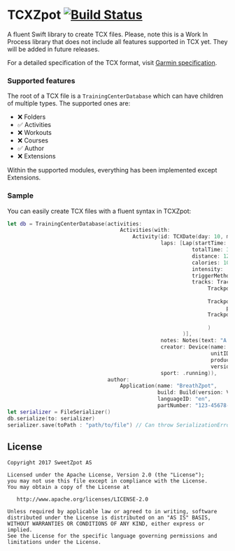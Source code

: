 # TCXZpot [![Build Status](https://travis-ci.org/SweetzpotAS/TCXZpot-Swift.svg?branch=master)](https://travis-ci.org/SweetzpotAS/TCXZpot-Swift)

A fluent Swift library to create TCX files. Please, note this is a Work In Process library that does not include all features supported in TCX yet. They will be added in future releases.

For a detailed specification of the TCX format, visit [Garmin specification](http://www8.garmin.com/xmlschemas/TrainingCenterDatabasev2.xsd).

### Supported features

The root of a TCX file is a `TrainingCenterDatabase` which can have children of multiple types. The supported ones are:

- ❌ Folders
- ✅ Activities
- ❌ Workouts
- ❌ Courses
- ✅ Author
- ❌ Extensions

Within the supported modules, everything has been implemented except Extensions.

### Sample

You can easily create TCX files with a fluent syntax in TCXZpot:

``` swift
let db = TrainingCenterDatabase(activities:
                                    Activities(with:
                                        Activity(id: TCXDate(day: 10, month: 2, year: 2017, hour: 10, minute: 42, second: 0)!,
                                                 laps: [Lap(startTime: TCXDate(day: 10, month: 2, year: 2017, hour: 10, minute: 42, second: 0)!,
                                                           totalTime: 3000,
                                                           distance: 1200,
                                                           calories: 100,
                                                           intensity: .active,
                                                           triggerMethod: .manual,
                                                           tracks: Track(with:
                                                                Trackpoint(time: TCXDate(day: 10, month: 2, year: 2017, hour: 10, minute: 42, second: 0)!,
                                                                           position: Position(latitude: -3.6714, longitude: 36.8936)),
                                                                Trackpoint(time: TCXDate(day: 10, month: 2, year: 2017, hour: 10, minute: 42, second: 43)!,
                                                                      position: Position(latitude: -3.6727, longitude: 36.8946)),
                                                                Trackpoint(time: TCXDate(day: 10, month: 2, year: 2017, hour: 10, minute: 43, second: 20)!,
                                                                           position: Position(latitude: -3.6733, longitude: 36.901))
                                                                )
                                                        )],
                                                 notes: Notes(text: "A sample session"),
                                                 creator: Device(name: "BreathZpot Sensor",
                                                                 unitID: 1,
                                                                 productID: 1234567,
                                                                 version: Version(versionMajor: 1, versionMinor: 0)),
                                                 sport: .running)),
                                author:
                                    Application(name: "BreathZpot",
                                                build: Build(version: Version(versionMajor: 1, versionMinor: 0)),
                                                languageID: "en",
                                                partNumber: "123-45678-90"))
let serializer = FileSerializer()
db.serialize(to: serializer)
serializer.save(toPath : "path/to/file") // Can throw SerializationError.fileNotSaved
```


## License

    Copyright 2017 SweetZpot AS

    Licensed under the Apache License, Version 2.0 (the "License");
    you may not use this file except in compliance with the License.
    You may obtain a copy of the License at

       http://www.apache.org/licenses/LICENSE-2.0

    Unless required by applicable law or agreed to in writing, software
    distributed under the License is distributed on an "AS IS" BASIS,
    WITHOUT WARRANTIES OR CONDITIONS OF ANY KIND, either express or implied.
    See the License for the specific language governing permissions and
    limitations under the License.
